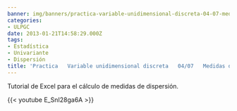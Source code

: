 ```yaml
---
banner: img/banners/practica-variable-unidimensional-discreta-04-07-medidas-de-dispersión.jpg
categories:
- ULPGC
date: 2013-01-21T14:58:29.000Z
tags:
- Estadística
- Univariante
- Dispersión
title: 'Practica   Variable unidimensional discreta   04/07   Medidas de dispersión'
---
```


Tutorial de Excel para el cálculo de medidas de dispersión.

{{< youtube E_SnI28ga6A >}}
